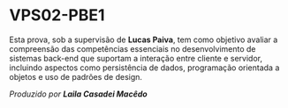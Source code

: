 # VPS02-PBE1

Esta prova, sob a supervisão de **Lucas Paiva**, tem como objetivo avaliar a compreensão das competências essenciais no desenvolvimento de sistemas back-end que suportam a interação entre cliente e servidor, incluindo aspectos como persistência de dados, programação orientada a objetos e uso de padrões de design.

*Produzido por **Laila Casadei Macêdo***